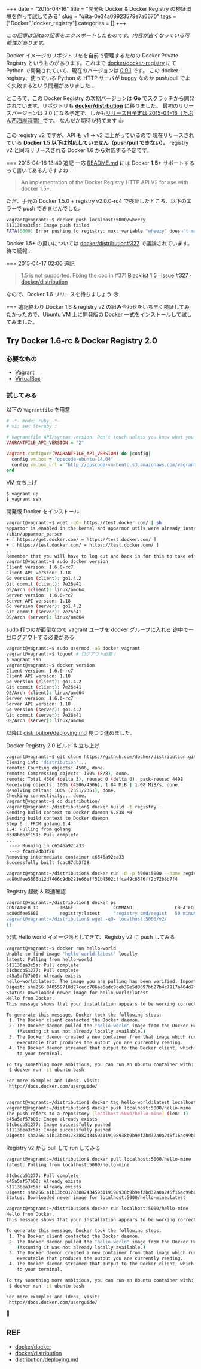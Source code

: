 +++ 
date = "2015-04-16"
title = "開発版 Docker & Docker Registry の検証環境を作って試してみる"
slug = "qiita-0e34a09923579e7a6670" 
tags = ["Docker","docker_registry"]
categories = []
+++

*この記事は[Qiita](https://qiita.com/dtan4/items/0e34a09923579e7a6670)の記事をエクスポートしたものです。内容が古くなっている可能性があります。*

Docker イメージのリポジトリをを自前で管理するための Docker Private Registry というものがあります。これまで [docker/docker-registry](https://github.com/docker/docker-registry/) にて Python で開発されていて、現在のバージョンは [0.9.1](https://github.com/docker/docker-registry/releases/tag/0.9.1) です。
この docker-registry、使っている Python の HTTP サーバが buggy なのか push/pull でよく失敗するという問題がありました…

ところで、この Docker Registry の次期バージョンは __Go__ でスクラッチから開発されています。リポジトリも __[docker/distrbution](https://github.com/docker/distribution/)__ に移りました。
最初のリリースバージョンは 2.0 になる予定で、しかも[リリース日予定は 2015-04-16（たぶん西海岸時間）](https://github.com/docker/distribution/wiki/docker-1.6-Project-Page)です。
なんだか期待が持てます :+1: 

この registry v2 ですが、API も v1 -> v2 に上がっているので 現在リリースされている __Docker 1.5 以下は対応していません（push/pull できない）。__ registry v2 と同時リリースされる Docker 1.6 から対応する予定です。

=== 2015-04-16 18:40 追記
一応 [README.md](https://github.com/docker/distribution/blob/master/README.md) には Docker __1.5+__ サポートするって書いてあるんですよね…

> An implementation of the Docker Registry HTTP API V2 for use with docker 1.5+.

ただ、手元の Docker 1.5.0 + registry v2.0.0-rc4 で検証したところ、以下のエラーで push できませんでした。

```bash
vagrant@vagrant:~$ docker push localhost:5000/wheezy
511136ea3c5a: Image push failed
FATA[0000] Error pushing to registry: mux: variable "wheezy" doesn't match, expected "^(?:[a-z0-9]+(?:[._-][a-z0-9]+)*/){1,4}[a-z0-9]+(?:[._-][a-z0-9]+)*$"
```

Docker 1.5+ の扱いについては [docker/distribution#327](https://github.com/docker/distribution/issues/327) で議論されています。待て続報…

=== 2015-04-17 02:00 追記

> 1.5 is not supported.
> Fixing the doc in #371
> [Blacklist 1.5 · Issue #327 · docker/distribution](https://github.com/docker/distribution/issues/327#issuecomment-93696863)

なので、Docker 1.6 リリースを待ちましょう :cry: 

=== 追記終わり
Docker 1.6 & registry v2 の組み合わせをいち早く検証してみたかったので、Ubuntu VM 上に開発版の Docker 一式をインストールして試してみました。

## Try Docker 1.6-rc & Docker Registry 2.0

### 必要なもの

- [Vagrant](https://www.vagrantup.com/) 
- [VirtualBox](https://www.virtualbox.org/)

### 試してみる

以下の `Vagrantfile` を用意

```ruby
# -*- mode: ruby -*-
# vi: set ft=ruby :

# Vagrantfile API/syntax version. Don't touch unless you know what you're doing!
VAGRANTFILE_API_VERSION = "2"

Vagrant.configure(VAGRANTFILE_API_VERSION) do |config|
  config.vm.box = "opscode-ubuntu-14.04"
  config.vm.box_url = "http://opscode-vm-bento.s3.amazonaws.com/vagrant/virtualbox/opscode_ubuntu-14.04_chef-provisionerless.box"
end
```

VM 立ち上げ

```bash
$ vagrant up
$ vagrant ssh
```

開発版 Docker をインストール

```bash
vagrant@vagrant:~$ wget -qO- https://test.docker.com/ | sh
apparmor is enabled in the kernel and apparmor utils were already installed
/sbin/apparmor_parser
+ [ https://get.docker.com/ = https://test.docker.com/ ]
+ [ https://test.docker.com/ = https://test.docker.com/ ]
...
Remember that you will have to log out and back in for this to take effect!
vagrant@vagrant:~$ sudo docker version
Client version: 1.6.0-rc7
Client API version: 1.18
Go version (client): go1.4.2
Git commit (client): 7e26e41
OS/Arch (client): linux/amd64
Server version: 1.6.0-rc7
Server API version: 1.18
Go version (server): go1.4.2
Git commit (server): 7e26e41
OS/Arch (server): linux/amd64
```

sudo 打つのが面倒なので vagrant ユーザを docker グループに入れる
途中で一旦ログアウトする必要がある

```bash
vagrant@vagrant:~$ sudo usermod -aG docker vagrant
vagrant@vagrant:~$ logout # ログアウト必要！
$ vagrant ssh
vagrant@vagrant:~$ docker version
Client version: 1.6.0-rc7
Client API version: 1.18
Go version (client): go1.4.2
Git commit (client): 7e26e41
OS/Arch (client): linux/amd64
Server version: 1.6.0-rc7
Server API version: 1.18
Go version (server): go1.4.2
Git commit (server): 7e26e41
OS/Arch (server): linux/amd64
```

以降は [distribution/deploying.md](https://github.com/docker/distribution/blob/master/docs/deploying.md) 見つつ進めました。

Docker Registry 2.0 ビルド & 立ち上げ

```bash
vagrant@vagrant:~$ git clone https://github.com/docker/distribution.git
Cloning into 'distribution'...
remote: Counting objects: 4506, done.
remote: Compressing objects: 100% (8/8), done.
remote: Total 4506 (delta 3), reused 0 (delta 0), pack-reused 4498
Receiving objects: 100% (4506/4506), 1.84 MiB | 1.08 MiB/s, done.
Resolving deltas: 100% (2351/2351), done.
Checking connectivity... done.
vagrant@vagrant:~$ cd distribution/
vagrant@vagrant:~/distribution$ docker build -t registry .
Sending build context to Docker daemon 5.838 MB
Sending build context to Docker daemon
Step 0 : FROM golang:1.4
1.4: Pulling from golang
d338bb63f151: Pull complete
...
 ---> Running in c6546a92ca33
 ---> fcac87db3f28
Removing intermediate container c6546a92ca33
Successfully built fcac87db3f28
```

```bash
vagrant@vagrant:~/distribution$ docker run -d -p 5000:5000 --name registry registry
ad80dfee5660b12d7466c9db221e66eff51b4502cffca49c6376ff2b72b8b7f4
```

Registry 起動 & 疎通確認

```bash
vagrant@vagrant:~/distribution$ docker ps
CONTAINER ID        IMAGE               COMMAND                CREATED             STATUS              PORTS                    NAMES
ad80dfee5660        registry:latest     "registry cmd/regist   50 minutes ago      Up 50 minutes       0.0.0.0:5000->5000/tcp   registry
vagrant@vagrant:~/distribution$ wget -qO- localhost:5000/v2/
{}
```

公式 Hello world イメージ落としてきて、Registry v2 に push してみる

```bash
vagrant@vagrant:~$ docker run hello-world
Unable to find image 'hello-world:latest' locally
latest: Pulling from hello-world
511136ea3c5a: Pull complete
31cbccb51277: Pull complete
e45a5af57b00: Already exists
hello-world:latest: The image you are pulling has been verified. Important: image verification is a tech preview feature and should not be relied on to provide security.
Digest: sha256:840559710d27cecc786ae6edc9ceb39e5d8697bb27b4c7917a404d7faaac83f0
Status: Downloaded newer image for hello-world:latest
Hello from Docker.
This message shows that your installation appears to be working correctly.

To generate this message, Docker took the following steps:
 1. The Docker client contacted the Docker daemon.
 2. The Docker daemon pulled the "hello-world" image from the Docker Hub.
    (Assuming it was not already locally available.)
 3. The Docker daemon created a new container from that image which runs the
    executable that produces the output you are currently reading.
 4. The Docker daemon streamed that output to the Docker client, which sent it
    to your terminal.

To try something more ambitious, you can run an Ubuntu container with:
 $ docker run -it ubuntu bash

For more examples and ideas, visit:
 http://docs.docker.com/userguide/
```

```bash

vagrant@vagrant:~/distribution$ docker tag hello-world:latest localhost:5000/hello-mine
vagrant@vagrant:~/distribution$ docker push localhost:5000/hello-mine
The push refers to a repository [localhost:5000/hello-mine] (len: 1)
e45a5af57b00: Image already exists
31cbccb51277: Image successfully pushed
511136ea3c5a: Image successfully pushed
Digest: sha256:a1b13bc01783882434593119198938b9b9ef2bd32a0a246f16ac99b01383ef7a
```

Registry v2 から pull して run してみる

```bash
vagrant@vagrant:~/distribution$ docker pull localhost:5000/hello-mine
latest: Pulling from localhost:5000/hello-mine

31cbccb51277: Pull complete
e45a5af57b00: Already exists
511136ea3c5a: Already exists
Digest: sha256:a1b13bc01783882434593119198938b9b9ef2bd32a0a246f16ac99b01383ef7a
Status: Downloaded newer image for localhost:5000/hello-mine:latest
```

```bash
vagrant@vagrant:~/distribution$ docker run localhost:5000/hello-mine
Hello from Docker.
This message shows that your installation appears to be working correctly.

To generate this message, Docker took the following steps:
 1. The Docker client contacted the Docker daemon.
 2. The Docker daemon pulled the "hello-world" image from the Docker Hub.
    (Assuming it was not already locally available.)
 3. The Docker daemon created a new container from that image which runs the
    executable that produces the output you are currently reading.
 4. The Docker daemon streamed that output to the Docker client, which sent it
    to your terminal.

To try something more ambitious, you can run an Ubuntu container with:
 $ docker run -it ubuntu bash

For more examples and ideas, visit:
 http://docs.docker.com/userguide/
```

:tada:

## REF

- [docker/docker](https://github.com/docker/docker)
- [docker/distribution](https://github.com/docker/distribution)
- [distribution/deploying.md](https://github.com/docker/distribution/blob/master/docs/deploying.md)
